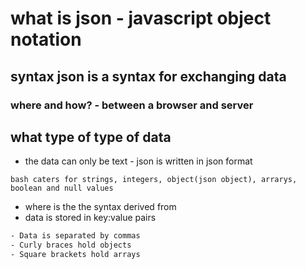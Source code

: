 # what is json - javascript object notation 
## syntax json is a syntax for exchanging data 
### where and how? - between a browser and server 
## what type of type of data 

- the data can only be text - json is written in json format 

```bash caters for strings, integers, object(json object), arrarys, boolean and null values```

- where is the the syntax derived from
- data is stored in key:value pairs 

```bash Data is in name/value pairs
- Data is separated by commas
- Curly braces hold objects
- Square brackets hold arrays





